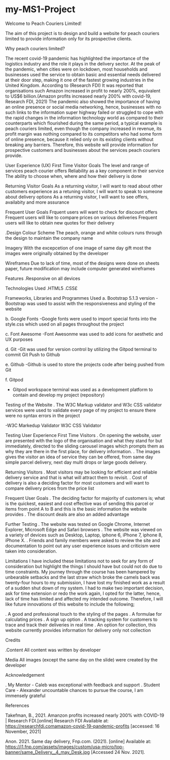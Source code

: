 # my-MS1-Project

Welcome to Peach Couriers Limited!

The aim of this project is to design and build a website for peach couriers limited to provide information only for its prospective clients.

Why peach couriers limited?

The recent covid-19 pandemic has highlighted the importance of the logistics industry and the role it plays in the delivery sector. At the peak of the pandemic, when cities were on lockdown, most households and businesses used the service to obtain basic and essential needs delivered at their door step, making it one of the fastest growing industries in the United Kingdom.
According to (Research FDI) It was reported that organisations such Amazon increased in profit to nearly 200%, equivalent to US$6 billion.(Amazon profits increased nearly 200% with covid-19, Research FDI, 2021)
The pandemic also showed the importance of having an online presence or social media networking, hence, businesses with no such links to the information super highway failed or struggled to cope with the rapid changes in the information technology world as compared  to their counterparts which flourished during the same period, a typical example is peach couriers limited, even though the company increased in revenue, its profit margin was nothing compared to its competitors who had some form of online presence, because it relied only on its existing clients without breaking any barriers.
Therefore, this website will provide information for prospective customers and businesses about the services peach couriers provide.

User Experience (UX)
First Time Visitor Goals
The level and range of services peach courier offers 
Reliability as a key component in their service
The ability to choose when, where and how their delivery is done

Returning Visitor Goals
As a returning visitor, I will want to read about other customers experience
as a retuning visitor, I will want to speak to someone about delivery options
As a returning visitor, I will want to see offers, availabity and more assurance

Frequent User Goals
Frquent users will want to check for discount offers
Frequent users will like to compare prices on various deliveries
Frequent users will like to obtain new quotes for their delivery

.Design
Colour Scheme
The peach, orange and white colours runs through the design to maintain the company name

Imagery
With the excepcetion of one image of same day gift most the images were originally obtained by the developer

Wireframes
Due to lack of time, most of the designs were done on sheets paper, future modification may include computer generated wireframes

Features
.Responsive on all devices

Technologies Used
.HTML5
.CSS£

Frameworks, Libraries and Programmes Used
a. Bootstrap 5.1.3 version
-Bootstrap was used to assist with the responsiveness and styling of the website

b. Google Fonts
-Google fonts were used to import special fonts into the style.css which used on all pages throughout the project

c. Font Awesome
-Font Awesonme was used to add icons for aesthetic and UX purposes

d. Git 
-Git was used for version control by utilizing the Gitpod terminal to commit Git Push to Github

e. Github
-Github is used to store the projects code after being pushed from Git

f. Gitpod
- Gitpod workspace terminal was used as a development platform to contain and develop my project (repository)

Testing of the Website
. The W3C Markup validator and W3c CSS validator services were used to validate every page of my project to ensure there were no syntax errors in the project

-W3C Markedup Validator 
W3C CSS Validator 

Testing User Experience
First Time Visitors
. On opening the website, user are presented with the logo of the organisation and what they stand for but immediately, directed to the sliding carousel images which prompts them as why they are there in the first place, for delivery information.
. The images gives the visitor an idea of service they can be offered, from same day simple parcel delivery, next day multi drops or large goods delivery.

Returning Visitors
. Most visitors may be looking for efficient and reliable delivery service and that is what will attract them to revisit.
. Cost of delivery is also a deciding factor for most customers and will want to compare delivery prices from the price list

Frequent User Goals
. The deciding factor for majority of customers is; what is the quickest, easiest and cost effective was of sending this parcel or items from point A to B and this is the basic information the website provides
. The discount deals are also an added advantage 

Further Testing 
. The website was tested on Google Chrome, Internet Explorer, Microsoft Edge and Safari browsers
. The website was viewed on a variety of devices such as Desktop, Laptop, iphone 6, iPhone 7, iphone 8, iPhone X.
. Friends and family members were asked to review the site and documentation to point out any user experience issues and criticism were taken into consideration.

Limitations
I have included these limitations not to seek for any form of consideration but highlight the things I should have but could not do due to time constraints.
My journey through the course has been hampered by unbearable setbacks and the last straw which broke the camels back was twenty-four hours to my submission, I have lost my finished work as a result of a sudden shut down of my system.
I had to make two important decision, ask for time extension or redo the work again, I opted for the latter, hence, lack of time has limited and affected my intended outcome. Therefore, I will like future innovations of this website to include the following;

. A good and professional touch to the styling of the pages
. A formulae for calculating prices
. A sign up option
. A tracking system for customers to trace and track their deliveries in real time
. An option for collection, this website currently provides information for delivery only not collection

Credits

.Content 
All content was written by developer

Media
All images (except the same day on the slide) were created by the developer

Acknowledgement 

. My Mentor - Caleb was exceptional with feedback and support
. Student Care - Alexander uncountable chances to pursue the course, I am immensely grateful


References

Takefman, B., 2021. Amanzon profits increased nearly 200% with COVID-19 | Research FDI.[online] Research FDI Available at: https://researchfdi.comamazon-covid-19-pandemic-profits [accessed: 16 November, 2021]

Anon. 2021. Same day delivery, Fnp.com. (2021). [online] Available at: https://i1.fnp.com/assets/images/custom/usa-micro/top-banner/same_Delivery__4_may_Desk.jpg [Accessed 24 Nov. 2021].

‌